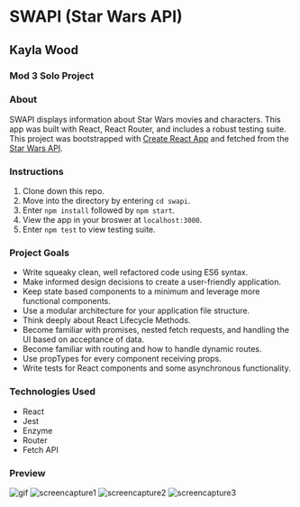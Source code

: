 # SWAPI (Star Wars API)
## Kayla Wood
### Mod 3 Solo Project

### About
SWAPI displays information about Star Wars movies and characters. This app was built with React, React Router, and includes a robust testing suite. This project was bootstrapped with [Create React App](https://github.com/facebook/create-react-app) and fetched from the [Star Wars API](https://swapi.co/documentation).

### Instructions
1. Clone down this repo.
2. Move into the directory by entering `cd swapi`.
3. Enter `npm install` followed by `npm start`.
4. View the app in your broswer at `localhost:3000`.
5. Enter `npm test` to view testing suite. 

### Project Goals
- Write squeaky clean, well refactored code using ES6 syntax.
- Make informed design decisions to create a user-friendly application.
- Keep state based components to a minimum and leverage more functional components.
- Use a modular architecture for your application file structure.
- Think deeply about React Lifecycle Methods.
- Become familiar with promises, nested fetch requests, and handling the UI based on acceptance of data.
- Become familiar with routing and how to handle dynamic routes.
- Use propTypes for every component receiving props.
- Write tests for React components and some asynchronous functionality.

### Technologies Used
- React
- Jest
- Enzyme
- Router
- Fetch API

### Preview
![gif](https://media.giphy.com/media/l4AImCVPAlNswdT4M6/giphy.gif)
![screencapture1](https://user-images.githubusercontent.com/51416773/70565292-0183c280-1b4f-11ea-95c1-f6628ddcc922.png)
![screencapture2](https://user-images.githubusercontent.com/51416773/70565288-fe88d200-1b4e-11ea-8c13-9726a91069fe.png)
![screencapture3](https://user-images.githubusercontent.com/51416773/70565300-047eb300-1b4f-11ea-8764-0b8057a39ba7.png)

